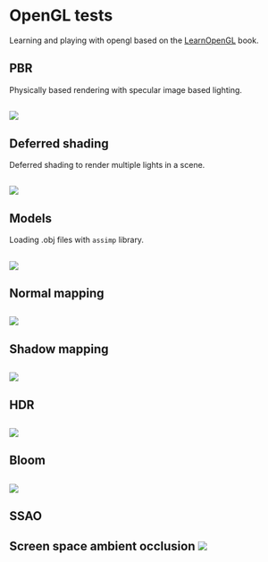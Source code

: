 # OpenGL tests
Learning and playing with opengl based on the [LearnOpenGL](https://learnopengl.com/) book.

## PBR

Physically based rendering with specular image based lighting.

![](resources/results/pbr.png)
--- 

## Deferred shading

Deferred shading to render multiple lights in a scene.

![](resources/results/deferred.png)
---

## Models
Loading .obj files with `assimp` library.


![](resources/results/model_loading.png)
---

## Normal mapping
![](resources/results/normal_mapping.png)
---

## Shadow mapping
![](resources/results/shadowmapping.png)
---

## HDR
![](resources/results/hdr.png)
---

## Bloom
![](resources/results/bloom.png)
---

## SSAO
Screen space ambient occlusion
![](resources/results/ssao.png)
---